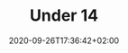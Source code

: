 ---
title: "Under 14"
date: 2020-09-26T17:36:42+02:00
foto: /images/squadre/under-14-17-18.jpg
giocatori:
- giocatori/cappelletti-thomas/_index.md
- giocatori/dimitrov-cristian/_index.md
- giocatori/qela-tomas/_index.md
- giocatori/prinzivalli-gianluca/_index.md
- giocatori/dalfovo-lorenzo/_index.md
- giocatori/berlanda-lorenzo/_index.md
- giocatori/pedrotti-daniel/_index.md
- giocatori/bortolin-mattia/_index.md
- giocatori/pellegrini-stefano/_index.md
- giocatori/pandolfo-pavel/_index.md
- giocatori/franzini-paolo/_index.md
- giocatori/tafaruci-alessio/_index.md
- giocatori/guzzon-samuele/_index.md
- giocatori/baftiri-tefik/_index.md
- giocatori/berlanda-luca/_index.md
- giocatori/donatoni-samue/_index.md
allenatori:
- allenatori/perissinotto-mauro/_index.md
- allenatori/buffa-roberto/_index.md
categorie: under-14
stagioni: 2017-2018
---